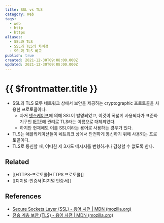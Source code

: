 ```yaml
---
title: SSL vs TLS
category: Web
tags:
  - web
  - http
  - https
aliases:
  - SSL과 TLS
  - SSL과 TLS의 차이점
  - SSL과 TLS 비교
publish: true
created: 2021-12-30T09:08:00.000Z
updated: 2021-12-30T09:08:00.000Z
---
```


# {{ $frontmatter.title }}

- SSL과 TLS 모두 네트워크 상에서 보안을 제공하는 cryptographic 프로토콜을 사용한 프로토콜이다.
  - 과거 [넷스케이프](https://ko.wikipedia.org/wiki/%EB%84%B7%EC%8A%A4%EC%BC%80%EC%9D%B4%ED%94%84)에 의해 SSL이 발명되었고, 이것이 폭넓게 사용되다가 표준화 기구인 [IETF](https://en.wikipedia.org/wiki/Internet_Engineering_Task_Force)에 관리로 TLS라는 이름으로 대체되었다.
  - 하지만 현재에도 이를 SSL이라는 용어로 사용하는 경우가 있다.
- TLS는 애플리케이션들이 네트워크 상에서 안전하게 통신하기 위해 사용되는 프로토콜이다.
- TLS로 통신할 때, 어떠한 제 3자도 메시지를 변형하거나 감청할 수 없도록 한다.

## Related

- [[HTTPS-프로토콜|HTTPS 프로토콜]]
- [[디지털-인증서|디지털 인증서]]

## References

- [Secure Sockets Layer (SSL) - 용어 사전 | MDN (mozilla.org)](https://developer.mozilla.org/ko/docs/Glossary/SSL)
- [전송 계층 보안 (TLS) - 용어 사전 | MDN (mozilla.org)](https://developer.mozilla.org/ko/docs/Glossary/TLS)
